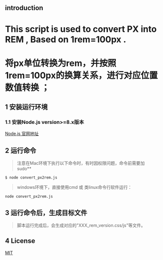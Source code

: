 ## introduction

# This script is used to convert PX into REM , Based on 1rem=100px .
# 将px单位转换为rem，并按照1rem=100px的换算关系，进行对应位置数值转换 ；

## 1 安装运行环境

### 1.1 安装Node.js version>=8.x版本

[Node.js 官网地址](http://nodejs.org/)


## 2 运行命令

>注意在Mac环境下执行以下命令时，有时因权限问题，命令前需要加sudo**
```
$ node convert_px2rem.js
```

>windows环境下，直接使用cmd 或 类linux命令行软件运行：
```
node convert_px2rem.js 
```

## 3 运行命令后，生成目标文件

>脚本运行完成后，会生成对应的"XXX_rem_version.css/js"等文件。


## 4 License

[MIT](LICENSE)